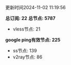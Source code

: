 更新时间2024-11-02 11:19:56

**总订阅: 22**
**总节点: 5787**
- vless节点: 21

**google ping有效节点: 225**
- ss节点: 139
- v2ray节点: 86
